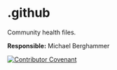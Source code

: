 # .github

Community health files.

**Responsible:** Michael Berghammer

[![Contributor Covenant](https://img.shields.io/badge/Contributor%20Covenant-2.1-4baaaa.svg)](code_of_conduct.md)
